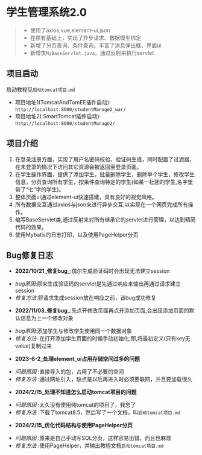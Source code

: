 # 学生管理系统2.0

> * 使用了axios,vue,element-ui,json
> * 在原有基础上，实现了异步请求、数据模型绑定
> * 新增了分页查询、条件查询。丰富了消息弹出框、界面ui
> * 新增类`MyBaseServlet.java`，通过反射来执行servlet

## 项目启动

启动教程见`启动tomcat项目.md`

* 项目地址1(TomcatAndTomEE插件启动): `http://localhost:8080/studentManage2_war/`
* 项目地址2( SmartTomcat插件启动): `http://localhost:8080/studentManage2/`

## 项目介绍
1. 在登录注册方面，实现了用户名密码校验、验证码生成，同时配置了过滤器，在未登录的情况下访问其它资源会被返回至登录页面。
2. 在学生操作界面，提供了添加学生，批量删除学生，删除单个学生，修改学生信息，分页查询所有学生，按条件查询特定的学生(如某一社团的学生,名字里带了“七”字的学生)。
3. 整体页面ui通过element-ui快速搭建，具有良好的视觉风格。
4. 所有数据交互通过axios与json来进行异步交互,以实现在一个网页完成所有操作。
5. 编写BaseServlet类,通过反射来对所有继承它的servlet进行管理，以达到精简代码的效果。
6. 使用Mybatis的日志打印，以及使用PageHelper分页

## Bug修复日志
* **2022/10/21_修复bug_**:偶尔生成验证码时会出现无法建立session

- _bug原因_:原来生成验证码的servlet是先通过响应来输出再通过请求建立session
- _修复方法_:将请求生成session放在响应之前，该bug成功修复

* **2022/11/03_修复bug_**:先点开修改页面再点开添加页面,会出现添加页面的默认信息为上一个修改对象

- _bug原因_:添加学生与修改学生使用同一个数据对象
- _修复方法_: 在打开添加学生页面的时候手动初始化,即,将最初定义(只有key无value)复制过来

* **2023-6-2_处理element_ui占用存储空间过多的问题**

- _问题原因_ :直接导入的包，占用了不必要的空间
- _修复方法_ :通过网址引入，缺点是以后再进入时必须要联网，并且要加载很久

* **2024/2/15_处理不知道怎么启动tomcat项目的问题**

- _问题原因_ :太久没有使用纯tomcat的项目了，我忘了
- _修复方法_ :下载了tomcat8.5，然后写了一个文档，叫`启动tomcat项目.md`

* **2024/2/15_优化代码结构与使用PageHelper分页**

- _问题原因_ :原来是自己手动写SQL分页，这样容易出错，而且也麻烦
- _修复方法_ :使用PageHelper，并输出教程文档`启动tomcat项目.md`